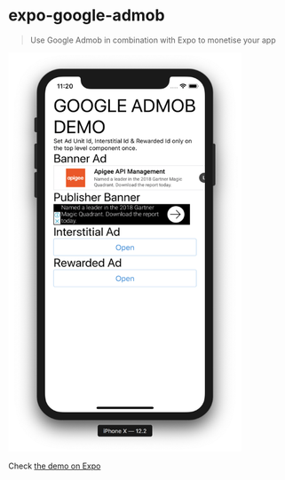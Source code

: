 # expo-google-admob

> Use Google Admob in combination with Expo to monetise your app

<img src="./demo.png" alt="Google Admob Demo on Expo" width="420" height="720"/>

Check [the demo on Expo](https://expo.io/@deadcoder0904/expo-google-admob)
